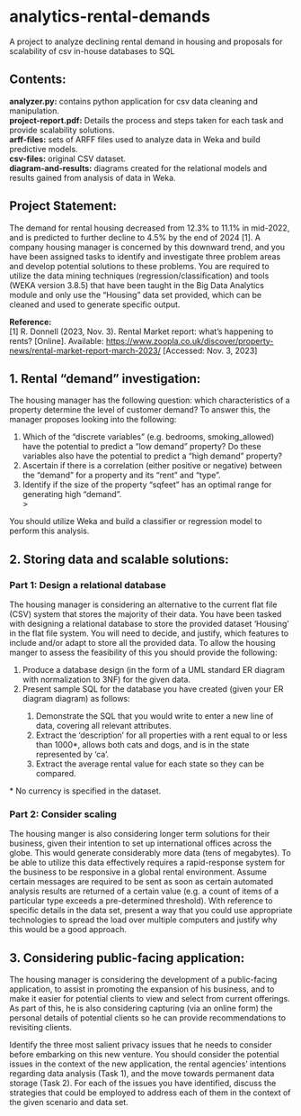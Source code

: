 # analytics-rental-demands
A project to analyze declining rental demand in housing and proposals for scalability of csv in-house databases to SQL

<h2>Contents: </h2>

<strong>analyzer.py:</strong> contains python application for csv data cleaning and manipulation.</br>
<strong>project-report.pdf:</strong> Details the process and steps taken for each task and provide scalability solutions.</br>
<strong>arff-files:</strong> sets of ARFF files used to analyze data in Weka and build predictive models.</br>
<strong>csv-files:</strong> original CSV dataset.</br>
<strong>diagram-and-results:</strong> diagrams created for the relational models and results gained from analysis of data in Weka.</br>

<h2>Project Statement: </h2>

The demand for rental housing decreased from 12.3% to 11.1% in mid-2022, and is predicted to further decline to 4.5% by the end of 2024 [1]. A company housing manager is concerned by this downward trend, and you have been assigned tasks to identify and investigate three problem areas and develop potential solutions to these problems. You are required to utilize the data mining techniques (regression/classification) and tools (WEKA version 3.8.5) that have been taught in the Big Data Analytics module and only use the “Housing” data set provided, which can be cleaned and used to generate specific output. 

<strong>Reference:</strong></br>
[1] R. Donnell (2023, Nov. 3). Rental Market report: what’s happening to rents? [Online]. Available: https://www.zoopla.co.uk/discover/property-news/rental-market-report-march-2023/ [Accessed: Nov. 3, 2023]



<h2>1. Rental “demand” investigation: </h2>

The housing manager has the following question: which characteristics of a property determine the level of customer demand? To answer this, the manager proposes looking into the following:</br><p></p>

<ol>
<li>Which of the “discrete variables” (e.g. bedrooms, smoking_allowed) have the potential to predict a “low demand” property? Do these variables also have the potential to predict a “high demand” property?</br></li>
<li>Ascertain if there is a correlation (either positive or negative) between the “demand” for a property and its “rent” and “type”.  </br>
<li>Identify if the size of the property “sqfeet” has an optimal range for generating high “demand”. </br>></li>
</ol>

You should utilize Weka and build a classifier or regression model to perform this analysis. </br><p></p>
<h2>2. Storing data and scalable solutions: </h2>	
<h3>Part 1: Design a relational database </h3>	

The housing manager is considering an alternative to the current flat file (CSV) system that stores the majority of their data. You have been tasked with designing a relational database to store the provided dataset ‘Housing’ in the flat file system. You will need to decide, and justify, which features to include and/or adapt to store all the provided data. To allow the housing manger to assess the feasibility of this you should provide the following:</br><p></p>
<ol>
<li>Produce a database design (in the form of a UML standard ER diagram with normalization to 3NF) for the given data. </br></li>
<li>Present sample SQL for the database you have created (given your ER diagram diagram) as follows:</br><p></p><ol>
<li>Demonstrate the SQL that you would write to enter a new line of data, covering all relevant attributes.  </br></li>
<li>Extract the ‘description’ for all properties with a rent equal to or less than 1000*, allows both cats and dogs, and is in the state represented by ‘ca’.</br></li>
<li>Extract the average rental value for each state so they can be compared.</br></li>
</ol></li>
</ol>
* No currency is specified in the dataset. </br>

<h3>Part 2: Consider scaling </h3>	

The housing manger is also considering longer term solutions for their business, given their intention to set up international offices across the globe. This would generate considerably more data (tens of megabytes). To be able to utilize this data effectively requires a rapid-response system for the business to be responsive in a global rental environment. Assume certain messages are required to be sent as soon as certain automated analysis results are returned of a certain value (e.g. a count of items of a particular type exceeds a pre-determined threshold). With reference to specific details in the data set, present a way that you could use appropriate technologies to spread the load over multiple computers and justify why this would be a good approach.</br>

<h2>3. Considering public-facing application:  </h2>	

The housing manager is considering the development of a public-facing application, to assist in promoting the expansion of his business, and to make it easier for potential clients to view and select from current offerings. As part of this, he is also considering capturing (via an online form) the personal details of potential clients so he can provide recommendations to revisiting clients.  </br>

Identify the three most salient privacy issues that he needs to consider before embarking on this new venture. You should consider the potential issues in the context of the new application, the rental agencies’ intentions regarding data analysis (Task 1), and the move towards permanent data storage (Task 2). For each of the issues you have identified, discuss the strategies that could be employed to address each of them in the context of the given scenario and data set.</br>

